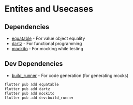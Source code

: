 # Entites and Usecases

## Dependencies

- [equatable](https://pub.dev/packages/equatable) - For value object equality
- [dartz](https://pub.dev/packages/dartz) - For functional programming
- [mockito](https://pub.dev/packages/mockito) - For mocking while testing

## Dev Dependencies

- [build_runner](https://pub.dev/packages/build_runner) - For code generation (for generating mocks)

```bash
flutter pub add equatable
flutter pub add dartz
flutter pub add mockito
flutter pub add dev:build_runner
```
